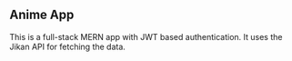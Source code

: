 ## Anime App

This is a full-stack MERN app with JWT based authentication. It uses the Jikan API for fetching the data.
